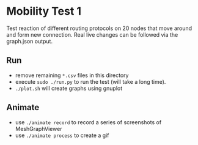 # Mobility Test 1

Test reaction of different routing protocols on 20 nodes that move around and form new connection.
Real live changes can be followed via the graph.json output.

## Run

* remove remaining `*.csv` files in this directory
* execute `sudo ./run.py` to run the test (will take a long time).
* `./plot.sh` will create graphs using gnuplot

## Animate

* use `./animate record` to record a series of screenshots of MeshGraphViewer
* use `./animate process` to create a gif
